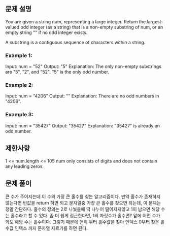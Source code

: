 ## 문제 설명

You are given a string num, representing a large integer. Return the largest-valued odd integer (as a string) that is a non-empty substring of num, or an empty string "" if no odd integer exists.

A substring is a contiguous sequence of characters within a string.

### Example 1:

Input: num = "52"
Output: "5"
Explanation: The only non-empty substrings are "5", "2", and "52". "5" is the only odd number.

### Example 2:

Input: num = "4206"
Output: ""
Explanation: There are no odd numbers in "4206".

### Example 3:

Input: num = "35427"
Output: "35427"
Explanation: "35427" is already an odd number.

## 제한사항

1 <= num.length <= 105
num only consists of digits and does not contain any leading zeros.

## 문제 풀이

큰 수가 주어지는데 이 수의 가장 큰 홀수를 찾는 알고리즘이다.
만약 홀수가 존재하지 않는다면 빈값을 return 하면 되고 문자열중 가장 큰 홀수를 찾으면 되는데, 이 문제는 정말 간단하다.
홀수의 정의는 2로 나눴을때 딱 나누어 떨어지지않고 1이 남으면 해당 수는 홀수라고 할 수 있다.
좀 더 쉽게 접근한다면, 1의 자릿수가 홀수면? 앞에 어떤 수가 와도 해당 수는 홀수이다.
그렇기 때문에 맨위 부터 홀수값을 찾아 인덱스 0부터 찾은 홀수값 인덱스 까지 문자열 자르기를 하면 된다.
